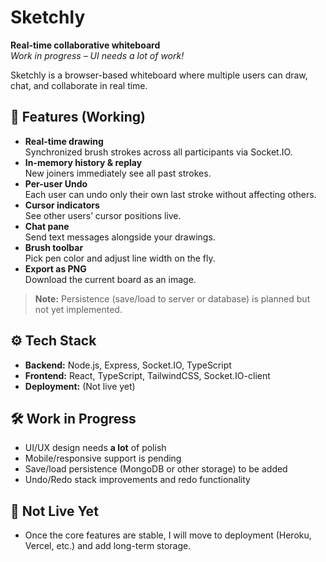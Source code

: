 # Sketchly

**Real-time collaborative whiteboard**  
_Work in progress – UI needs a lot of work!_  

Sketchly is a browser-based whiteboard where multiple users can draw, chat, and collaborate in real time.

## 🚀 Features (Working)

- **Real-time drawing**  
  Synchronized brush strokes across all participants via Socket.IO.
- **In-memory history & replay**  
  New joiners immediately see all past strokes.
- **Per-user Undo**  
  Each user can undo only their own last stroke without affecting others.
- **Cursor indicators**  
  See other users’ cursor positions live.
- **Chat pane**  
  Send text messages alongside your drawings.
- **Brush toolbar**  
  Pick pen color and adjust line width on the fly.
- **Export as PNG**  
  Download the current board as an image.

> **Note:** Persistence (save/load to server or database) is planned but not yet implemented.

## ⚙️ Tech Stack

- **Backend:** Node.js, Express, Socket.IO, TypeScript  
- **Frontend:** React, TypeScript, TailwindCSS, Socket.IO-client  
- **Deployment:** (Not live yet)

## 🛠 Work in Progress

- UI/UX design needs **a lot** of polish  
- Mobile/responsive support is pending  
- Save/load persistence (MongoDB or other storage) to be added  
- Undo/Redo stack improvements and redo functionality  

## 🚧 Not Live Yet
- Once the core features are stable, I will move to deployment (Heroku, Vercel, etc.) and add long-term storage.